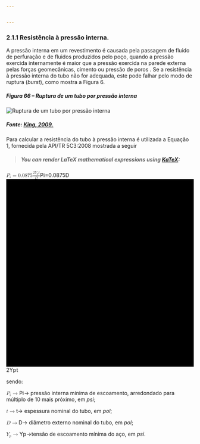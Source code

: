 ```yaml
---


---
```


<h3 id="resistência-à-pressão-interna.">2.1.1 Resistência à pressão interna.</h3>
<p>A pressão interna em um revestimento é causada pela passagem de fluido de perfuração e de fluidos produzidos pelo poço, quando a pressão exercida internamente é maior que a pressão exercida na parede externa pelas forças geomecânicas, cimento ou pressão de poros . Se a resistência à pressão interna do tubo não for adequada, este pode falhar pelo modo de ruptura (<em>burst</em>), como mostra a Figura 6.</p>
<h5 id="figura-66-–-ruptura-de-um-tubo-por-pressão-interna">Figura 66 – Ruptura de um tubo por pressão interna</h5>
<p><img alt="Ruptura de um tubo por pressão interna" src="https://user-images.githubusercontent.com/26224227/39311849-6f0ad28c-4944-11e8-8e74-b7b5f2983b4a.jpg"></p>
<h5 id="fonte-king-2009.">Fonte: <a href="">King, 2009.</a></h5>
<p>Para calcular a resistência do tubo à pressão interna é utilizada a Equação 1, fornecida pela API/TR 5C3:2008 mostrada a seguir</p>
<blockquote>
<h5 id="you-can-render-latex-mathematical-expressions-using-katex">You can render LaTeX mathematical expressions using <a href="https://khan.github.io/KaTeX/">KaTeX</a>:</h5>
</blockquote>
<p><span class="katex--display"><span class="katex-display"><span class="katex"><span class="katex-mathml"><math><semantics><mrow><msub><mi>P</mi><mi>i</mi></msub><mo>=</mo><mn>0</mn><mi mathvariant="normal">.</mi><mn>0</mn><mn>8</mn><mn>7</mn><mn>5</mn><mfrac><mrow><mn>2</mn><msub><mi>Y</mi><mi>p</mi></msub><mi>t</mi></mrow><mrow><mi>D</mi></mrow></mfrac></mrow><annotation encoding="application/x-tex">P_i =  0.0875 \frac{2Y_pt}{D} </annotation></semantics></math></span><span class="katex-html" aria-hidden="true"><span class="strut" style="height: 1.36em;"></span><span class="strut bottom" style="height: 2.04em; vertical-align: -0.68em;"></span><span class="base"><span class="mord"><span class="mord mathit" style="margin-right: 0.13em;">P</span><span class="msupsub"><span class="vlist-t vlist-t2"><span class="vlist-r"><span class="vlist" style="height: 0.31em;"><span style="top: -2.55em; margin-right: 0.05em; margin-left: -0.13em;"><span class="pstrut" style="height: 2.7em;"></span><span class="sizing reset-size6 size3 mtight"><span class="mord mathit mtight">i</span></span></span></span><span class="vlist-s">​</span></span><span class="vlist-r"><span class="vlist" style="height: 0.15em;"></span></span></span></span></span><span class="mrel">=</span><span class="mord mathrm">0</span><span class="mord mathrm">.</span><span class="mord mathrm">0</span><span class="mord mathrm">8</span><span class="mord mathrm">7</span><span class="mord mathrm">5</span><span class="mord"><span class="mopen nulldelimiter"></span><span class="mfrac"><span class="vlist-t vlist-t2"><span class="vlist-r"><span class="vlist" style="height: 1.36em;"><span style="top: -2.31em;"><span class="pstrut" style="height: 3em;"></span><span class="mord"><span class="mord mathit" style="margin-right: 0.02em;">D</span></span></span><span style="top: -3.23em;"><span class="pstrut" style="height: 3em;"></span><span class="frac-line hide-tail" style="height: 0.04em;"><svg xmlns="http://www.w3.org/2000/svg" viewBox="0 0 400000 400000" preserveAspectRatio="xMinYMin slice" width="400em" height="400em"><path d="M 0 0 h 400000 v 400000 h -400000 Z M 0 0 h 400000 v 400000 h -400000 Z" /></svg></span></span><span style="top: -3.67em;"><span class="pstrut" style="height: 3em;"></span><span class="mord"><span class="mord mathrm">2</span><span class="mord"><span class="mord mathit" style="margin-right: 0.22em;">Y</span><span class="msupsub"><span class="vlist-t vlist-t2"><span class="vlist-r"><span class="vlist" style="height: 0.15em;"><span style="top: -2.55em; margin-right: 0.05em; margin-left: -0.22em;"><span class="pstrut" style="height: 2.7em;"></span><span class="sizing reset-size6 size3 mtight"><span class="mord mathit mtight">p</span></span></span></span><span class="vlist-s">​</span></span><span class="vlist-r"><span class="vlist" style="height: 0.28em;"></span></span></span></span></span><span class="mord mathit">t</span></span></span></span><span class="vlist-s">​</span></span><span class="vlist-r"><span class="vlist" style="height: 0.68em;"></span></span></span></span><span class="mclose nulldelimiter"></span></span></span></span></span></span></span></p>
<p>sendo:</p>
<p><span class="katex--inline"><span class="katex"><span class="katex-mathml"><math><semantics><mrow><msub><mi>P</mi><mi>i</mi></msub><mo>→</mo></mrow><annotation encoding="application/x-tex">P_i \to</annotation></semantics></math></span><span class="katex-html" aria-hidden="true"><span class="strut" style="height: 0.68em;"></span><span class="strut bottom" style="height: 0.83em; vertical-align: -0.15em;"></span><span class="base"><span class="mord"><span class="mord mathit" style="margin-right: 0.13em;">P</span><span class="msupsub"><span class="vlist-t vlist-t2"><span class="vlist-r"><span class="vlist" style="height: 0.31em;"><span style="top: -2.55em; margin-right: 0.05em; margin-left: -0.13em;"><span class="pstrut" style="height: 2.7em;"></span><span class="sizing reset-size6 size3 mtight"><span class="mord mathit mtight">i</span></span></span></span><span class="vlist-s">​</span></span><span class="vlist-r"><span class="vlist" style="height: 0.15em;"></span></span></span></span></span><span class="mrel">→</span></span></span></span></span> pressão interna mínima de escoamento, arredondado para múltiplo de 10 mais próximo, em <em>psi</em>;</p>
<p><span class="katex--inline"><span class="katex"><span class="katex-mathml"><math><semantics><mrow><mi>t</mi><mo>→</mo></mrow><annotation encoding="application/x-tex">t \to</annotation></semantics></math></span><span class="katex-html" aria-hidden="true"><span class="strut" style="height: 0.61em;"></span><span class="strut bottom" style="height: 0.61em; vertical-align: 0em;"></span><span class="base"><span class="mord mathit">t</span><span class="mrel">→</span></span></span></span></span> espessura nominal do tubo, em <em>pol</em>;</p>
<p><span class="katex--inline"><span class="katex"><span class="katex-mathml"><math><semantics><mrow><mi>D</mi><mo>→</mo></mrow><annotation encoding="application/x-tex">D \to</annotation></semantics></math></span><span class="katex-html" aria-hidden="true"><span class="strut" style="height: 0.68em;"></span><span class="strut bottom" style="height: 0.68em; vertical-align: 0em;"></span><span class="base"><span class="mord mathit" style="margin-right: 0.02em;">D</span><span class="mrel">→</span></span></span></span></span> diâmetro externo nominal do tubo, em <em>pol</em>;</p>
<p><span class="katex--inline"><span class="katex"><span class="katex-mathml"><math><semantics><mrow><msub><mi>Y</mi><mi>p</mi></msub><mo>→</mo></mrow><annotation encoding="application/x-tex">Y_p \to</annotation></semantics></math></span><span class="katex-html" aria-hidden="true"><span class="strut" style="height: 0.68em;"></span><span class="strut bottom" style="height: 0.96em; vertical-align: -0.28em;"></span><span class="base"><span class="mord"><span class="mord mathit" style="margin-right: 0.22em;">Y</span><span class="msupsub"><span class="vlist-t vlist-t2"><span class="vlist-r"><span class="vlist" style="height: 0.15em;"><span style="top: -2.55em; margin-right: 0.05em; margin-left: -0.22em;"><span class="pstrut" style="height: 2.7em;"></span><span class="sizing reset-size6 size3 mtight"><span class="mord mathit mtight">p</span></span></span></span><span class="vlist-s">​</span></span><span class="vlist-r"><span class="vlist" style="height: 0.28em;"></span></span></span></span></span><span class="mrel">→</span></span></span></span></span>tensão de escoamento mínima do aço, em <em>psi</em>.</p>

